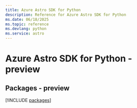 ```yaml
---
title: Azure Astro SDK for Python
description: Reference for Azure Astro SDK for Python
ms.date: 06/18/2025
ms.topic: reference
ms.devlang: python
ms.service: astro
---
```

# Azure Astro SDK for Python - preview
## Packages - preview
[!INCLUDE [packages](astro-index.md)]